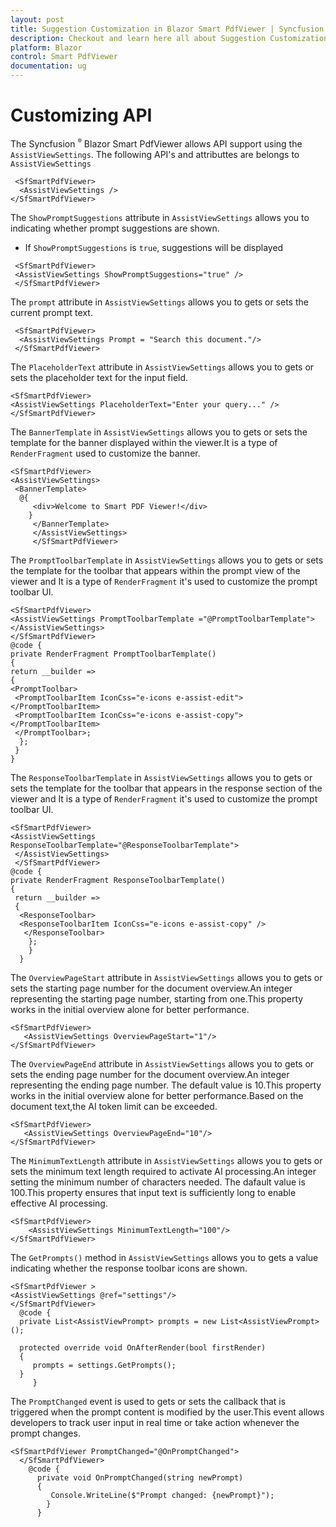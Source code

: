 ```yaml
---
layout: post
title: Suggestion Customization in Blazor Smart PdfViewer | Syncfusion
description: Checkout and learn here all about Suggestion Customization in Syncfusion Blazor Smart PdfViewer component and more.
platform: Blazor
control: Smart PdfViewer
documentation: ug
---
```


# Customizing API

The Syncfusion <sup style="font-size:70%">&reg;</sup> Blazor Smart PdfViewer allows API support using the `AssistViewSettings`. The following API's and attributtes are belongs to `AssistViewSettings`
```cshtml
 <SfSmartPdfViewer>
  <AssistViewSettings />
</SfSmartPdfViewer>
```

The `ShowPromptSuggestions` attribute in `AssistViewSettings` allows you to indicating whether prompt suggestions are shown.

* If `ShowPromptSuggestions` is `true`, suggestions will be  displayed

```cshtml
 <SfSmartPdfViewer>
 <AssistViewSettings ShowPromptSuggestions="true" />
 </SfSmartPdfViewer>
```

The `prompt` attribute in `AssistViewSettings` allows you to gets or sets the current prompt text.

```cshtml
 <SfSmartPdfViewer>
  <AssistViewSettings Prompt = "Search this document."/>
 </SfSmartPdfViewer>
```

The `PlaceholderText` attribute in `AssistViewSettings` allows you to gets or sets the placeholder text for the input field.

```cshtml
<SfSmartPdfViewer>
<AssistViewSettings PlaceholderText="Enter your query..." />
</SfSmartPdfViewer>
```

The `BannerTemplate` in  `AssistViewSettings` allows you to gets or sets the template for the banner displayed within the viewer.It is a type of
`RenderFragment` used to customize the banner.

```cshtml
<SfSmartPdfViewer>
<AssistViewSettings>
 <BannerTemplate>
  @{
     <div>Welcome to Smart PDF Viewer!</div>
    }
     </BannerTemplate>
     </AssistViewSettings>
     </SfSmartPdfViewer>
```

The `PromptToolbarTemplate` in `AssistViewSettings` allows you to gets or sets the template for the toolbar that appears within the prompt view of the viewer and It is a type of `RenderFragment` it's used to customize the prompt toolbar UI.

```cshtml
<SfSmartPdfViewer>
<AssistViewSettings PromptToolbarTemplate ="@PromptToolbarTemplate">
</AssistViewSettings>
</SfSmartPdfViewer>
@code {
private RenderFragment PromptToolbarTemplate()
{
return __builder =>
{
<PromptToolbar>
 <PromptToolbarItem IconCss="e-icons e-assist-edit"></PromptToolbarItem>
 <PromptToolbarItem IconCss="e-icons e-assist-copy"></PromptToolbarItem>
 </PromptToolbar>;
  };
 }
}
```
The `ResponseToolbarTemplate` in `AssistViewSettings` allows you to gets or sets the template for the toolbar that appears in the response section of the viewer and It is a type of `RenderFragment` it's used to customize the prompt toolbar UI.

```cshtml
<SfSmartPdfViewer>
<AssistViewSettings ResponseToolbarTemplate="@ResponseToolbarTemplate">
 </AssistViewSettings>
 </SfSmartPdfViewer>
@code {
private RenderFragment ResponseToolbarTemplate()
{
 return __builder =>
 {
  <ResponseToolbar>
  <ResponseToolbarItem IconCss="e-icons e-assist-copy" /> 
   </ResponseToolbar>
    };
    }
  }
```

The `OverviewPageStart` attribute in `AssistViewSettings` allows you to gets or sets the starting page number for the document overview.An integer representing the starting page number, starting from one.This property works in the initial overview alone for better performance.

```cshtml
<SfSmartPdfViewer>
   <AssistViewSettings OverviewPageStart="1"/>
</SfSmartPdfViewer>
```

The `OverviewPageEnd` attribute in `AssistViewSettings` allows you to gets or sets the ending page number for the document overview.An integer representing the ending page number. The default value is 10.This property works in the initial overview alone for better performance.Based on the document text,the AI token limit can be exceeded. 

```cshtml
<SfSmartPdfViewer>
   <AssistViewSettings OverviewPageEnd="10"/>
</SfSmartPdfViewer>
```

The `MinimumTextLength` attribute in `AssistViewSettings` allows you to gets or sets the minimum text length required to activate AI processing.An integer setting the minimum number of characters needed. The dafault value is 100.This property ensures that input text is sufficiently long to enable effective AI processing.

```cshtml
<SfSmartPdfViewer>
    <AssistViewSettings MinimumTextLength="100"/>
</SfSmartPdfViewer>
```

The `GetPrompts()` method in `AssistViewSettings` allows you to gets a value indicating whether the response toolbar icons are shown.

```cshtml
<SfSmartPdfViewer >
<AssistViewSettings @ref="settings"/>
</SfSmartPdfViewer>
  @code {
  private List<AssistViewPrompt> prompts = new List<AssistViewPrompt>();
  
  protected override void OnAfterRender(bool firstRender)
  {
     prompts = settings.GetPrompts();
  }
     }
```

The `PromptChanged` event is used to gets or sets the callback that is triggered when the prompt content is modified by the user.This event allows developers to track user input in real time or take action whenever the prompt changes. 

```cshtml
<SfSmartPdfViewer PromptChanged="@OnPromptChanged">
  </SfSmartPdfViewer>
    @code {
      private void OnPromptChanged(string newPrompt)
      {
         Console.WriteLine($"Prompt changed: {newPrompt}");
        }
      }
```

